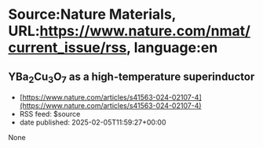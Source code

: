 # Source:Nature Materials, URL:https://www.nature.com/nmat/current_issue/rss, language:en

## YBa<sub>2</sub>Cu<sub>3</sub>O<sub>7</sub> as a high-temperature superinductor
 - [https://www.nature.com/articles/s41563-024-02107-4](https://www.nature.com/articles/s41563-024-02107-4)
 - RSS feed: $source
 - date published: 2025-02-05T11:59:27+00:00

None


